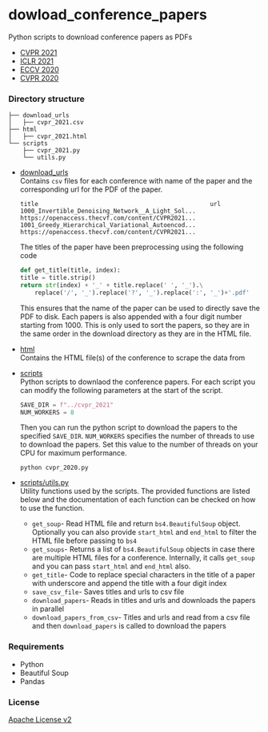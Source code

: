# dowload_conference_papers
Python scripts to download conference papers as PDFs
- [CVPR 2021](scripts/cvpr_2021.py)
- [ICLR 2021](scripts/iclr_2021.py)
- [ECCV 2020](scripts/eccv_2020.py)
- [CVPR 2020](scripts/cvpr_2020.py)

### Directory structure
```
├── download_urls
│   ├── cvpr_2021.csv
├── html
│   ├── cvpr_2021.html
└── scripts
    ├── cvpr_2021.py
    └── utils.py
```
- [download_urls](download_urls)\
    Contains `csv` files for each conference with name of the paper and the corresponding url for the PDF of the paper.

    ```
    title                                                url
    1000_Invertible_Denoising_Network__A_Light_Sol...  https://openaccess.thecvf.com/content/CVPR2021...
    1001_Greedy_Hierarchical_Variational_Autoencod...  https://openaccess.thecvf.com/content/CVPR2021...
    ```

    The titles of the paper have been preprocessing using the following code
    ```python
    def get_title(title, index):
    title = title.strip()
    return str(index) + '_' + title.replace(' ', '_').\
        replace('/', '_').replace('?', '_').replace(':', '_')+'.pdf'
    ```

    This ensures that the name of the paper can be used to directly save the PDF to disk. Each papers is also appended with a four digit number starting from 1000. This is only used to sort the papers, so they are in the same order in the download directory as they are in the HTML file.

- [html](html)\
    Contains the HTML file(s) of the conference to scrape the data from

- [scripts](scripts)\
    Python scripts to downlaod the conference papers. For each script you can modify the following parameters at the start of the script.
    ```python
    SAVE_DIR = f"../cvpr_2021"
    NUM_WORKERS = 8
    ```

    Then you can run the python script to download the papers to the specified `SAVE_DIR`. `NUM_WORKERS` specifies the number of threads to use to download the papers. Set this value to the number of threads on your CPU for maximum performance.
    ```
    python cvpr_2020.py
    ```

- [scripts/utils.py](scripts/utils.py)\
    Utility functions used by the scripts. The provided functions are listed below and the documentation of each function can be checked on how to use the function.

    - `get_soup`- Read HTML file and return `bs4.BeautifulSoup` object. Optionally you can also provide `start_html` and `end_html` to filter the HTML file before passing to `bs4`
    - `get_soups`- Returns a list of `bs4.BeautifulSoup` objects in case there are multiple HTML files for a conference. Internally, it calls `get_soup` and you can pass `start_html` and `end_html` also.
    - `get_title`- Code to replace special characters in the title of a paper with underscore and append the title with a four digit index
    - `save_csv_file`- Saves titles and urls to csv file
    - `download_papers`- Reads in titles and urls and downloads the papers in parallel
    - `download_papers_from_csv`- Titles and urls and read from a csv file and then `download_papers` is called to download the papers

### Requirements
- Python
- Beautiful Soup
- Pandas

### License
[Apache License v2](LICENSE)